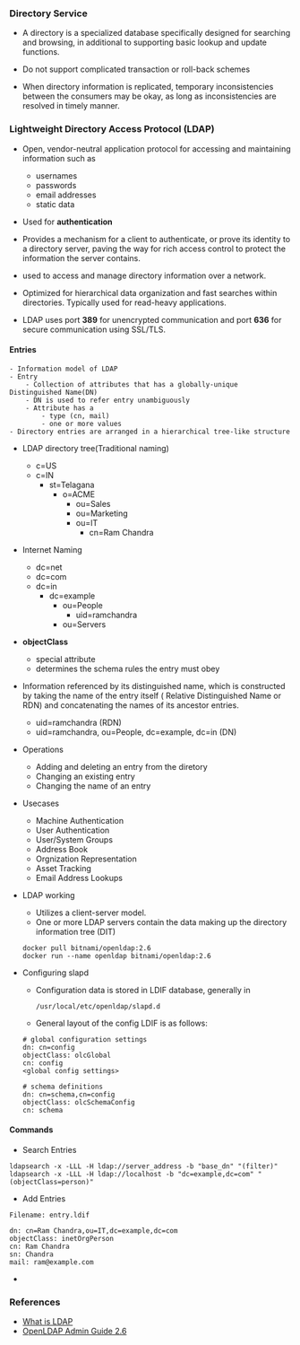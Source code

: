### Directory Service

* A directory is a specialized database specifically designed for searching and browsing, in additional to supporting basic lookup and update functions.

* Do not support complicated transaction or roll-back schemes

* When directory information is replicated, temporary inconsistencies between the consumers may be okay, as long as inconsistencies are resolved in timely manner.

### Lightweight Directory Access Protocol (LDAP)

* Open, vendor-neutral application protocol for accessing and maintaining information such as
    - usernames
    - passwords
    - email addresses
    - static data

* Used for **authentication**

* Provides a mechanism for a client to authenticate, or prove its identity to a directory server, paving the way for rich access control to protect the information the server contains.

* used to access and manage directory information over a network.

* Optimized for hierarchical data organization and fast searches within directories. Typically used for read-heavy applications.

* LDAP uses port **389** for unencrypted communication and port **636** for secure communication using SSL/TLS.


#### **Entries**
    - Information model of LDAP
    - Entry
        - Collection of attributes that has a globally-unique Distinguished Name(DN)
        - DN is used to refer entry unambiguously
        - Attribute has a 
            - type (cn, mail)
            - one or more values
    - Directory entries are arranged in a hierarchical tree-like structure

* LDAP directory tree(Traditional naming)

    - c=US
    - c=IN
        - st=Telagana
            - o=ACME
                - ou=Sales
                - ou=Marketing
                - ou=IT
                    - cn=Ram Chandra

* Internet Naming

    - dc=net
    - dc=com
    - dc=in
        - dc=example
            - ou=People
                - uid=ramchandra
            - ou=Servers

- **objectClass**
    - special attribute
    - determines the schema rules the entry must obey

- Information referenced by its distinguished name, which is constructed by taking the name of the entry itself ( Relative Distinguished Name or RDN) and concatenating the names of its ancestor entries.

    - uid=ramchandra (RDN)
    - uid=ramchandra, ou=People, dc=example, dc=in (DN)

- Operations 
    - Adding and deleting an entry from the diretory
    - Changing an existing entry
    - Changing the name of an entry

- Usecases

    - Machine Authentication
    - User Authentication
    - User/System Groups
    - Address Book
    - Orgnization Representation
    - Asset Tracking
    - Email Address Lookups

- LDAP working

    - Utilizes a client-server model.
    - One or more LDAP servers contain the data making up the directory information tree (DIT) 

    ```
    docker pull bitnami/openldap:2.6
    docker run --name openldap bitnami/openldap:2.6
    ```

- Configuring slapd

    - Configuration data is stored in LDIF database, generally in

        ```
        /usr/local/etc/openldap/slapd.d
        ```

    - General layout of the config LDIF is as follows:

    ```
    # global configuration settings
    dn: cn=config
    objectClass: olcGlobal
    cn: config
    <global config settings>

    # schema definitions
    dn: cn=schema,cn=config
    objectClass: olcSchemaConfig
    cn: schema
    ```

#### Commands

* Search Entries

```
ldapsearch -x -LLL -H ldap://server_address -b "base_dn" "(filter)"
ldapsearch -x -LLL -H ldap://localhost -b "dc=example,dc=com" "(objectClass=person)"
```

* Add Entries

```
Filename: entry.ldif

dn: cn=Ram Chandra,ou=IT,dc=example,dc=com
objectClass: inetOrgPerson
cn: Ram Chandra
sn: Chandra
mail: ram@example.com
```

* 

### References

* [What is LDAP](https://www.okta.com/identity-101/what-is-ldap/)
* [OpenLDAP Admin Guide 2.6](https://www.openldap.org/doc/admin26/OpenLDAP-Admin-Guide.pdf)